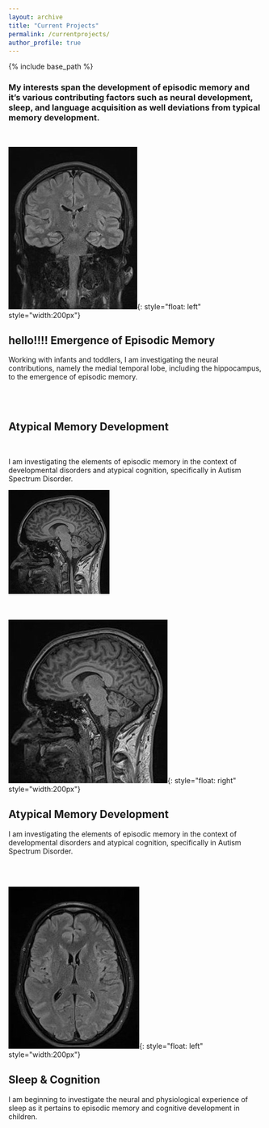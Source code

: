 ```yaml
---
layout: archive
title: "Current Projects"
permalink: /currentprojects/
author_profile: true
---
```


{% include base_path %}

<h3>My interests span the development of episodic memory and it’s various contributing factors such as neural development, sleep, and language acquisition as well deviations from typical memory development.</h3>
<br/>

![](/images/MRI_1.jpeg){: style="float: left" style="width:200px"}
<h2>hello!!!! Emergence of Episodic Memory</h2>
<p class="has-text-align-left has-normal-font-size">Working with infants and toddlers, I am investigating the neural contributions, namely the medial temporal lobe, including the hippocampus, to the emergence of episodic memory.</p>

<br/>
<br/>

<body>
  <div class="container">
     <div class="text">
       <h2>Atypical Memory Development</h2>
       <br/>
       <p class="has-text-align-right has-normal-font-size">I am investigating the elements of episodic memory in the context of developmental disorders and atypical cognition, specifically in Autism Spectrum Disorder.</p>
     </div>
     <div class="image">
       <img src = "images/MRI_2.jpeg" width = "200">
     </div>
   </div>
 </body>


<br/>
<br/>

![](/images/MRI_2.jpeg){: style="float: right" style="width:200px"} 
<h2>Atypical Memory Development</h2>
<p class="has-text-align-right has-normal-font-size">I am investigating the elements of episodic memory in the context of developmental disorders and atypical cognition, specifically in Autism Spectrum Disorder.</p>

<br/>
<br/>


![](/images/MRI_3.jpeg){: style="float: left" style="width:200px"} 
<h2>Sleep & Cognition</h2>
<p class="has-text-align-left has-normal-font-size">I am beginning to investigate the neural and physiological experience of sleep as it pertains to episodic memory and cognitive development in children.</p>
